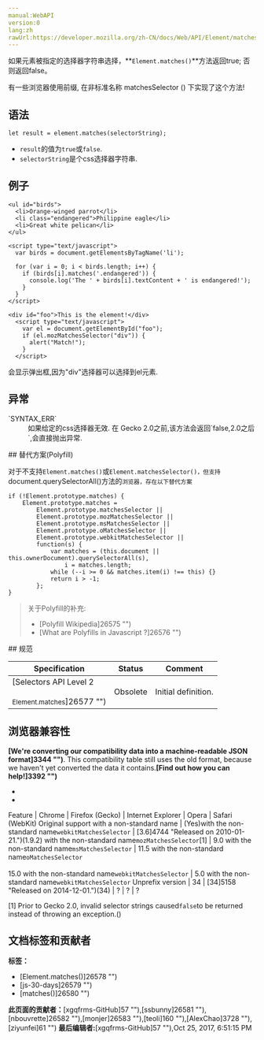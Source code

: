 ```yaml
---
manual:WebAPI
version:0
lang:zh
rawUrl:https://developer.mozilla.org/zh-CN/docs/Web/API/Element/matches
---
```






如果元素被指定的选择器字符串选择，**`Element.matches()`**方法返回true; 否则返回false。



有一些浏览器使用前缀, 在非标准名称 matchesSelector () 下实现了这个方法!



## 语法<a name="Syntax"></a>

```
let result = element.matches(selectorString);
```

* `result`的值为`true`或`false`.
* `selectorString`是个css选择器字符串.

## 例子<a name="Example"></a>

```
<ul id="birds">
  <li>Orange-winged parrot</li>
  <li class="endangered">Philippine eagle</li>
  <li>Great white pelican</li>
</ul>

<script type="text/javascript">
  var birds = document.getElementsByTagName('li');

  for (var i = 0; i < birds.length; i++) {
    if (birds[i].matches('.endangered')) {
      console.log('The ' + birds[i].textContent + ' is endangered!');
    }
  }
</script>
```

```
<div id="foo">This is the element!</div>
  <script type="text/javascript">
    var el = document.getElementById("foo");
    if (el.mozMatchesSelector("div")) {
      alert("Match!");
    }
  </script>
```


会显示弹出框,因为&quot;div&quot;选择器可以选择到el元素.


## 异常<a name="异常"></a>
<dl><dt id=''>`SYNTAX_ERR`</dt><dd>如果给定的css选择器无效. 在 Gecko 2.0之前,该方法会返回`false,2.0之后`,会直接抛出异常.</dd></dl>
## 替代方案(Polyfill)<a name="替代方案(Polyfill)"></a>


对于不支持`Element.matches()`或`Element.matchesSelector()，但支持`document.querySelectorAll()方法的`浏览器，存在以下替代方案`


```
if (!Element.prototype.matches) {
    Element.prototype.matches = 
        Element.prototype.matchesSelector || 
        Element.prototype.mozMatchesSelector ||
        Element.prototype.msMatchesSelector || 
        Element.prototype.oMatchesSelector || 
        Element.prototype.webkitMatchesSelector ||
        function(s) {
            var matches = (this.document || this.ownerDocument).querySelectorAll(s),
                i = matches.length;
            while (--i >= 0 && matches.item(i) !== this) {}
            return i > -1;            
        };
}
```
<blockquote>

关于Polyfill的补充:


* [Polyfill Wikipedia]26575 "")
* [What are Polyfills in Javascript ?]26576 "")
</blockquote>
## 规范<a name="规范"></a>

Specification | Status | Comment 
 ---  |  ---  |  ---  | 
[Selectors API Level 2<br></br><small>Element.matches</small>]26577 "") | Obsolete | Initial definition. 


## 浏览器兼容性<a name="浏览器兼容性"></a>


**[We&#39;re converting our compatibility data into a machine-readable JSON format]3344 "")**. This compatibility table still uses the old format, because we haven&#39;t yet converted the data it contains.**[Find out how you can help!]3392 "")**


* 
* 

Feature | Chrome | Firefox (Gecko) | Internet Explorer | Opera | Safari (WebKit) 
Original support with a non-standard name | (Yes)with the non-standard name`webkitMatchesSelector` | [3.6]4744 "Released on 2010-01-21.")(1.9.2) with the non-standard name`mozMatchesSelector`[1] | 9.0 with the non-standard name`msMatchesSelector` | 11.5 with the non-standard name`oMatchesSelector`<br></br>15.0 with the non-standard name`webkitMatchesSelector` | 5.0 with the non-standard name`webkitMatchesSelector` 
Unprefix version | 34 | [34]5158 "Released on 2014-12-01.")(34) | ? | ? | ? 









[1] Prior to Gecko 2.0, invalid selector strings caused`false`to be returned instead of throwing an exception.()








## 文档标签和贡献者
**标签：**
* [Element.matches()]26578 "")
* [js-30-days]26579 "")
* [matches()]26580 "")

**此页面的贡献者：**[xgqfrms-GitHub]57 ""),[ssbunny]26581 ""),[nbouvrette]26582 ""),[monjer]26583 ""),[teoli]160 ""),[AlexChao]3728 ""),[ziyunfei]61 "")
**最后编辑者:**[xgqfrms-GitHub]57 ""),<time>Oct 25, 2017, 6:51:15 PM</time>


